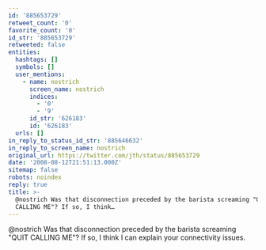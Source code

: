 ```yaml
---
id: '885653729'
retweet_count: '0'
favorite_count: '0'
id_str: '885653729'
retweeted: false
entities:
  hashtags: []
  symbols: []
  user_mentions:
    - name: nostrich
      screen_name: nostrich
      indices:
        - '0'
        - '9'
      id_str: '626183'
      id: '626183'
  urls: []
in_reply_to_status_id_str: '885646632'
in_reply_to_screen_name: nostrich
original_url: https://twitter.com/jth/status/885653729
date: '2008-08-12T21:51:13.000Z'
sitemap: false
robots: noindex
reply: true
title: >-
  @nostrich Was that disconnection preceded by the barista screaming "QUIT
  CALLING ME"? If so, I think…
---
```


@nostrich Was that disconnection preceded by the barista screaming "QUIT CALLING ME"? If so, I think I can explain your connectivity issues.